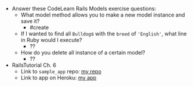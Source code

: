 - Answer these CodeLearn Rails Models exercise questions:
  - What model method allows you to make a new model instance and save it?
    - #create 
  - If I wanted to find all `Bulldog`s with the `breed` of `'English'`, what line in Ruby would I execute?
    -  ??
  - How do you delete all instance of a certain model?
    - ??
- RailsTutorial Ch. 6
  - Link to `sample_app` repo: [my repo](http://is.here)
  - Link to app on Heroku: [my app](http://is.here)
